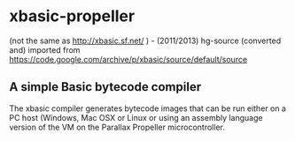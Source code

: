 # xbasic-propeller
(not the same as http://xbasic.sf.net/ ) - (2011/2013) hg-source (converted and) imported from https://code.google.com/archive/p/xbasic/source/default/source


## A simple Basic bytecode compiler

The xbasic compiler generates bytecode images that can be run either on a PC host (Windows, Mac OSX or Linux or using an assembly language version of the VM on the Parallax Propeller microcontroller.

